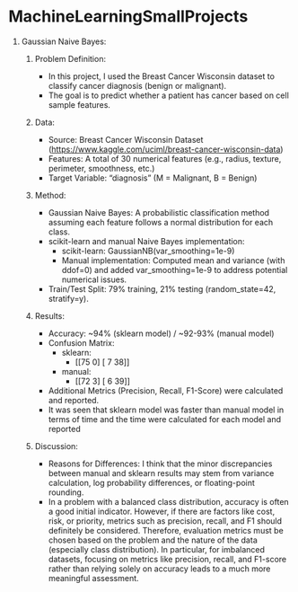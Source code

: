 # MachineLearningSmallProjects
1) Gaussian Naive Bayes:
   1. Problem Definition:
      - In this project, I used the Breast Cancer Wisconsin dataset to classify cancer diagnosis (benign or malignant).
      - The goal is to predict whether a patient has cancer based on cell sample features.
     
   3. Data:
      - Source: Breast Cancer Wisconsin Dataset (https://www.kaggle.com/uciml/breast-cancer-wisconsin-data)
      - Features: A total of 30 numerical features (e.g., radius, texture, perimeter, smoothness, etc.)
      - Target Variable: “diagnosis” (M = Malignant, B = Benign)
     
   4. Method:
      - Gaussian Naive Bayes: A probabilistic classification method assuming each feature follows a normal 
        distribution for each class.
      - scikit-learn and manual Naive Bayes implementation:
          - scikit-learn: GaussianNB(var_smoothing=1e-9)
          - Manual implementation: Computed mean and variance (with ddof=0) and added var_smoothing=1e-9 to address                potential numerical issues.
      - Train/Test Split: 79% training, 21% testing (random_state=42, stratify=y).
     
   5. Results:
      - Accuracy: ~94% (sklearn model) / ~92-93% (manual model)
      - Confusion Matrix:
          - sklearn:
             - [[75  0]
               [ 7 38]]
          - manual:
             - [[72  3]
               [ 6 39]]
      - Additional Metrics (Precision, Recall, F1-Score) were calculated and reported.
      - It was seen that sklearn model was faster than manual model in terms of time and the time were calculated for 
        each model and reported
     
   6. Discussion:
      - Reasons for Differences: I think that the minor discrepancies between manual and sklearn results may stem from 
        variance calculation, log probability differences, or floating-point rounding.
      - In a problem with a balanced class distribution, accuracy is often a good initial indicator. However, if there are factors like cost, risk, or priority, 
        metrics such as precision, recall, and F1 should definitely be considered. Therefore, evaluation metrics must be chosen based on the problem and the nature 
        of the data (especially class distribution). In particular, for imbalanced datasets, focusing on metrics like precision, recall, and F1-score rather than 
        relying solely on accuracy leads to a much more meaningful assessment.





  



  


      


       

   

    
